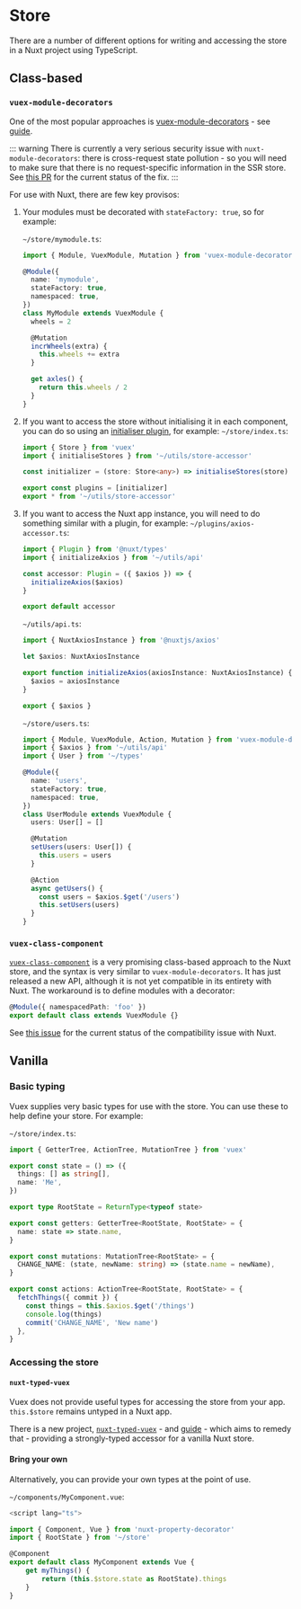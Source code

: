 # Store

There are a number of different options for writing and accessing the store in a Nuxt project using TypeScript.

## Class-based

### `vuex-module-decorators`

One of the most popular approaches is [vuex-module-decorators](https://github.com/championswimmer/vuex-module-decorators) - see [guide](https://championswimmer.in/vuex-module-decorators/).

::: warning
There is currently a very serious security issue with `nuxt-module-decorators`: there is cross-request state pollution - so you will need to make sure that there is no request-specific information in the SSR store. See [this PR](https://github.com/championswimmer/vuex-module-decorators/pull/157) for the current status of the fix.
:::

For use with Nuxt, there are few key provisos:

1. Your modules must be decorated with `stateFactory: true`, so for example:

   `~/store/mymodule.ts`:

   ```ts
   import { Module, VuexModule, Mutation } from 'vuex-module-decorators'

   @Module({
     name: 'mymodule',
     stateFactory: true,
     namespaced: true,
   })
   class MyModule extends VuexModule {
     wheels = 2

     @Mutation
     incrWheels(extra) {
       this.wheels += extra
     }

     get axles() {
       return this.wheels / 2
     }
   }
   ```

2. If you want to access the store without initialising it in each component, you can do so using an [initialiser plugin](https://github.com/championswimmer/vuex-module-decorators#accessing-modules-with-nuxtjs), for example:
   `~/store/index.ts`:

   ```ts
   import { Store } from 'vuex'
   import { initialiseStores } from '~/utils/store-accessor'

   const initializer = (store: Store<any>) => initialiseStores(store)

   export const plugins = [initializer]
   export * from '~/utils/store-accessor'
   ```

3. If you want to access the Nuxt app instance, you will need to do something similar with a plugin, for example:
   `~/plugins/axios-accessor.ts`:

   ```ts
   import { Plugin } from '@nuxt/types'
   import { initializeAxios } from '~/utils/api'

   const accessor: Plugin = ({ $axios }) => {
     initializeAxios($axios)
   }

   export default accessor
   ```

   `~/utils/api.ts`:

   ```ts
   import { NuxtAxiosInstance } from '@nuxtjs/axios'

   let $axios: NuxtAxiosInstance

   export function initializeAxios(axiosInstance: NuxtAxiosInstance) {
     $axios = axiosInstance
   }
   
   export { $axios }
   ```

   `~/store/users.ts`:

   ```ts
   import { Module, VuexModule, Action, Mutation } from 'vuex-module-decorators'
   import { $axios } from '~/utils/api'
   import { User } from '~/types'

   @Module({
     name: 'users',
     stateFactory: true,
     namespaced: true,
   })
   class UserModule extends VuexModule {
     users: User[] = []

     @Mutation
     setUsers(users: User[]) {
       this.users = users
     }

     @Action
     async getUsers() {
       const users = $axios.$get('/users')
       this.setUsers(users)
     }
   }
   ```

### `vuex-class-component`

[`vuex-class-component`](https://github.com/michaelolof/vuex-class-component) is a very promising class-based approach to the Nuxt store, and the syntax is very similar to `vuex-module-decorators`. It has just released a new API, although it is not yet compatible in its entirety with Nuxt. The workaround is to define modules with a decorator:

```ts
@Module({ namespacedPath: 'foo' })
export default class extends VuexModule {}
```

See [this issue](https://github.com/michaelolof/vuex-class-component/issues/43) for the current status of the compatibility issue with Nuxt.

## Vanilla

### Basic typing

Vuex supplies very basic types for use with the store. You can use these to help define your store. For example:

`~/store/index.ts`:

```ts
import { GetterTree, ActionTree, MutationTree } from 'vuex'

export const state = () => ({
  things: [] as string[],
  name: 'Me',
})

export type RootState = ReturnType<typeof state>

export const getters: GetterTree<RootState, RootState> = {
  name: state => state.name,
}

export const mutations: MutationTree<RootState> = {
  CHANGE_NAME: (state, newName: string) => (state.name = newName),
}

export const actions: ActionTree<RootState, RootState> = {
  fetchThings({ commit }) {
    const things = this.$axios.$get('/things')
    console.log(things)
    commit('CHANGE_NAME', 'New name')
  },
}
```

### Accessing the store

#### `nuxt-typed-vuex`

Vuex does not provide useful types for accessing the store from your app. `this.$store` remains untyped in a Nuxt app.

There is a new project, [`nuxt-typed-vuex`](https://github.com/danielroe/nuxt-typed-vuex) - and [guide](https://nuxt-typed-vuex.danielcroe.com/) - which aims to remedy that - providing a strongly-typed accessor for a vanilla Nuxt store.

#### Bring your own

Alternatively, you can provide your own types at the point of use.

`~/components/MyComponent.vue`:

```ts
<script lang="ts">

import { Component, Vue } from 'nuxt-property-decorator'
import { RootState } from '~/store'

@Component
export default class MyComponent extends Vue {
    get myThings() {
        return (this.$store.state as RootState).things
    }
}
```
